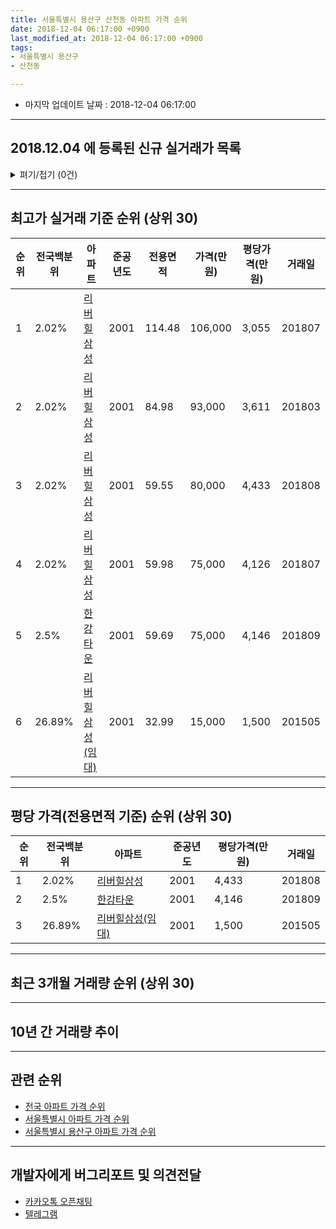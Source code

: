 ```yaml
---
title: 서울특별시 용산구 산천동 아파트 가격 순위
date: 2018-12-04 06:17:00 +0900
last_modified_at: 2018-12-04 06:17:00 +0900
tags:
- 서울특별시 용산구
- 산천동

---
```


* 마지막 업데이트 날짜 : 2018-12-04 06:17:00

---

## 2018.12.04 에 등록된 신규 실거래가 목록

<details>
<summary>펴기/접기 (0건)</summary>
<div markdown="1">

|아파트|전국백분위|준공년도|전용면적|가격(만원)|평당가격(만원)|거래일|
|---|---|---|---|---|---|---|
|없음|||||||


</div>
</details>

---

## 최고가 실거래 기준 순위 (상위 30)


|순위|전국백분위|아파트|준공년도|전용면적|가격(만원)|평당가격(만원)|거래일|
|---|---|---|---|---|---|---|---|
|1|2.02%|[리버힐삼성](https://search.naver.com/search.naver?query=%EC%84%9C%EC%9A%B8%ED%8A%B9%EB%B3%84%EC%8B%9C+%EC%9A%A9%EC%82%B0%EA%B5%AC+%EC%82%B0%EC%B2%9C%EB%8F%99+%EB%A6%AC%EB%B2%84%ED%9E%90%EC%82%BC%EC%84%B1)|2001|114.48|106,000|3,055|201807|
|2|2.02%|[리버힐삼성](https://search.naver.com/search.naver?query=%EC%84%9C%EC%9A%B8%ED%8A%B9%EB%B3%84%EC%8B%9C+%EC%9A%A9%EC%82%B0%EA%B5%AC+%EC%82%B0%EC%B2%9C%EB%8F%99+%EB%A6%AC%EB%B2%84%ED%9E%90%EC%82%BC%EC%84%B1)|2001|84.98|93,000|3,611|201803|
|3|2.02%|[리버힐삼성](https://search.naver.com/search.naver?query=%EC%84%9C%EC%9A%B8%ED%8A%B9%EB%B3%84%EC%8B%9C+%EC%9A%A9%EC%82%B0%EA%B5%AC+%EC%82%B0%EC%B2%9C%EB%8F%99+%EB%A6%AC%EB%B2%84%ED%9E%90%EC%82%BC%EC%84%B1)|2001|59.55|80,000|4,433|201808|
|4|2.02%|[리버힐삼성](https://search.naver.com/search.naver?query=%EC%84%9C%EC%9A%B8%ED%8A%B9%EB%B3%84%EC%8B%9C+%EC%9A%A9%EC%82%B0%EA%B5%AC+%EC%82%B0%EC%B2%9C%EB%8F%99+%EB%A6%AC%EB%B2%84%ED%9E%90%EC%82%BC%EC%84%B1)|2001|59.98|75,000|4,126|201807|
|5|2.5%|[한강타운](https://search.naver.com/search.naver?query=%EC%84%9C%EC%9A%B8%ED%8A%B9%EB%B3%84%EC%8B%9C+%EC%9A%A9%EC%82%B0%EA%B5%AC+%EC%82%B0%EC%B2%9C%EB%8F%99+%ED%95%9C%EA%B0%95%ED%83%80%EC%9A%B4)|2001|59.69|75,000|4,146|201809|
|6|26.89%|[리버힐삼성(임대)](https://search.naver.com/search.naver?query=%EC%84%9C%EC%9A%B8%ED%8A%B9%EB%B3%84%EC%8B%9C+%EC%9A%A9%EC%82%B0%EA%B5%AC+%EC%82%B0%EC%B2%9C%EB%8F%99+%EB%A6%AC%EB%B2%84%ED%9E%90%EC%82%BC%EC%84%B1%28%EC%9E%84%EB%8C%80%29)|2001|32.99|15,000|1,500|201505|


---

## 평당 가격(전용면적 기준) 순위 (상위 30)


|순위|전국백분위|아파트|준공년도|평당가격(만원)|거래일|
|---|---|---|---|---|---|
|1|2.02%|[리버힐삼성](https://search.naver.com/search.naver?query=%EC%84%9C%EC%9A%B8%ED%8A%B9%EB%B3%84%EC%8B%9C+%EC%9A%A9%EC%82%B0%EA%B5%AC+%EC%82%B0%EC%B2%9C%EB%8F%99+%EB%A6%AC%EB%B2%84%ED%9E%90%EC%82%BC%EC%84%B1)|2001|4,433|201808|
|2|2.5%|[한강타운](https://search.naver.com/search.naver?query=%EC%84%9C%EC%9A%B8%ED%8A%B9%EB%B3%84%EC%8B%9C+%EC%9A%A9%EC%82%B0%EA%B5%AC+%EC%82%B0%EC%B2%9C%EB%8F%99+%ED%95%9C%EA%B0%95%ED%83%80%EC%9A%B4)|2001|4,146|201809|
|3|26.89%|[리버힐삼성(임대)](https://search.naver.com/search.naver?query=%EC%84%9C%EC%9A%B8%ED%8A%B9%EB%B3%84%EC%8B%9C+%EC%9A%A9%EC%82%B0%EA%B5%AC+%EC%82%B0%EC%B2%9C%EB%8F%99+%EB%A6%AC%EB%B2%84%ED%9E%90%EC%82%BC%EC%84%B1%28%EC%9E%84%EB%8C%80%29)|2001|1,500|201505|


---

## 최근 3개월 거래량 순위 (상위 30)


<div style="width:100%;">
    <canvas id="deal_count_ranking" height="250"></canvas>
</div>


<script>
new Chart(document.getElementById("deal_count_ranking"), {
    type: 'horizontalBar',
    data: {
        labels: ['리버힐삼성', '한강타운'],
        datasets: [{
            label: '실거래 수',
            data: [1, 1],
            borderColor: "rgba(255, 0, 128, 1)",
            backgroundColor: "rgba(255, 0, 128, 0.5)",
            fill: false,
        }]
    },
    options: {
        responsive: true,
        title: {
            display: true,
            text: '최근 3개월 거래량 순위'
        },
        tooltips: {
            mode: 'index',
            intersect: false,
            callbacks: {
                title: function(tooltipItems, data) {
                    return "실거래 수:";
                },
                label: function(tooltipItem, data) {
                    return data.labels[tooltipItem.index] + ": " + tooltipItem.xLabel;
                }
            }
        },
        hover: {
            mode: 'nearest',
            intersect: true
        },
        scales: {
            xAxes: [{
                display: true,
                scaleLabel: {
                    display: true,
                    labelString: '실거래 수'
                },
                ticks: {
                    suggestedMin: 0,
                }
            }],
            yAxes: [{
                display: true,
                ticks: {
                    autoSkip: false,
                    callback: function(value, index, values) {
                        if (value.length > 15)
                            return value.substr(0, 13) + "...";
                        else
                            return value;
                    }
                },
                scaleLabel: {
                    display: false,
                }
            }]
        }
    }
});

</script>


---

## 10년 간 거래량 추이


<div style="width:100%;">
    <canvas id="deal_progress" height="250"></canvas>
</div>

<script>
new Chart(document.getElementById("deal_progress"), {
    type: 'line',
    data: {
        labels: ['200812','200901','200902','200903','200904','200905','200906','200907','200908','200909','200910','200911','200912','201001','201002','201003','201004','201005','201006','201007','201008','201009','201010','201011','201012','201101','201102','201103','201104','201105','201106','201107','201108','201109','201110','201111','201112','201201','201202','201203','201204','201205','201206','201207','201208','201209','201210','201211','201212','201301','201302','201303','201304','201305','201306','201307','201308','201309','201310','201311','201312','201401','201402','201403','201404','201405','201406','201407','201408','201409','201410','201411','201412','201501','201502','201503','201504','201505','201506','201507','201508','201509','201510','201511','201512','201601','201602','201603','201604','201605','201606','201607','201608','201609','201610','201611','201612','201701','201702','201703','201704','201705','201706','201707','201708','201709','201710','201711','201712','201801','201802','201803','201804','201805','201806','201807','201808','201809','201810','201811','201812'],
        datasets: [{
            label: '실거래 수',
            pointRadius: 1,
            data: [2, 2, 5, 2, 8, 8, 6, 5, 4, 7, 3, 3, 7, 1, 4, 3, 0, 3, 0, 2, 2, 1, 0, 3, 3, 7, 3, 2, 3, 0, 0, 5, 2, 2, 4, 3, 5, 2, 3, 4, 3, 3, 2, 0, 3, 2, 2, 5, 3, 4, 1, 4, 3, 5, 10, 1, 3, 5, 8, 9, 4, 4, 9, 4, 4, 4, 6, 6, 6, 8, 5, 5, 9, 2, 7, 16, 19, 13, 18, 12, 11, 3, 14, 16, 8, 7, 3, 12, 8, 18, 14, 11, 11, 17, 22, 4, 3, 2, 7, 11, 10, 21, 15, 17, 5, 7, 2, 6, 22, 16, 13, 9, 3, 4, 11, 9, 12, 2, 2, 0, 0],
            borderColor: "rgba(255, 201, 14, 1)",
            backgroundColor: "rgba(255, 201, 14, 0.5)",
            fill: true,
        }]
    },
    options: {
        responsive: true,
        title: {
            display: true,
            text: '10년간 거래량 추이'
        },
        tooltips: {
            mode: 'index',
            intersect: false,
        },
        hover: {
            mode: 'nearest',
            intersect: true
        },
        scales: {
            xAxes: [{
                display: true,
                scaleLabel: {
                    display: true,
                    labelString: '년/월'
                }
            }],
            yAxes: [{
                display: true,
                ticks: {
                    suggestedMin: 0,
                },
                scaleLabel: {
                    display: true,
                    labelString: '실거래 수'
                }
            }]
        }
    }
});

</script>


---

## 관련 순위

- [전국 아파트 가격 순위](https://inasie.github.io/apt-ranking/전국)
- [서울특별시 아파트 가격 순위](https://inasie.github.io/apt-ranking/서울특별시)
- [서울특별시 용산구 아파트 가격 순위](https://inasie.github.io/apt-ranking/서울특별시-용산구)


---

## 개발자에게 버그리포트 및 의견전달

- [카카오톡 오픈채팅](https://open.kakao.com/o/gLJUAP4)
- [텔레그램](https://t.me/inasie)

